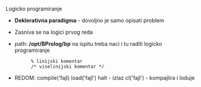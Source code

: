  Logicko programiranje

- **Deklerativna paradigma** - dovoljno je samo opisati problem

- Zasniva se na logici prvog reda

- path: **/opt/BProlog/bp** na ispitu treba naci i tu raditi logicko programiranje

            % linijski komentar
            /* viselinijski komentar */

- REDOM:
            compile('fajl)
            load('fajl')
            halt - izlaz
            cl('fajl') - kompajlira i loduje

